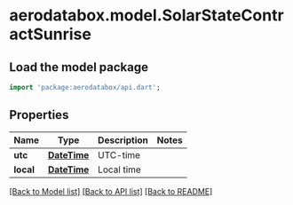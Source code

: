 # aerodatabox.model.SolarStateContractSunrise

## Load the model package
```dart
import 'package:aerodatabox/api.dart';
```

## Properties
Name | Type | Description | Notes
------------ | ------------- | ------------- | -------------
**utc** | [**DateTime**](DateTime.md) | UTC-time | 
**local** | [**DateTime**](DateTime.md) | Local time | 

[[Back to Model list]](../README.md#documentation-for-models) [[Back to API list]](../README.md#documentation-for-api-endpoints) [[Back to README]](../README.md)


